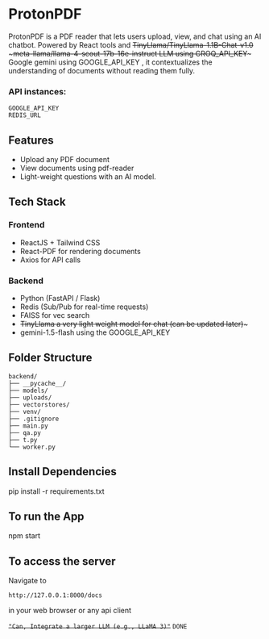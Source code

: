 # ProtonPDF
ProtonPDF is a PDF reader that lets users upload, view, and chat using an AI chatbot. Powered by React tools and ~~TinyLlama/TinyLlama-1.1B-Chat-v1.0~~ ~~~meta-llama/llama-4-scout-17b-16e-instruct LLM using GROQ_API_KEY~~~ Google gemini using GOOGLE_API_KEY , it contextualizes the understanding of documents without reading them fully.


### API instances:
```
GOOGLE_API_KEY 
REDIS_URL
```
## Features

- Upload any PDF document
- View documents using pdf-reader 
- Light-weight questions with an AI model.


## Tech Stack

### Frontend
- ReactJS + Tailwind CSS
- React-PDF for rendering documents
- Axios for API calls

### Backend
- Python (FastAPI / Flask)
- Redis (Sub/Pub for real-time requests)
- FAISS for vec search
- ~~TinyLlama a very light weight model for chat (can be updated later)~~~
- gemini-1.5-flash using the GOOGLE_API_KEY

## Folder Structure 
    backend/
    ├── __pycache__/
    ├── models/
    ├── uploads/
    ├── vectorstores/
    ├── venv/
    ├── .gitignore
    ├── main.py
    ├── qa.py
    ├── t.py
    └── worker.py



## Install Dependencies 
pip install -r requirements.txt

## To run the App
npm start

## To access the server
Navigate to 
```
http://127.0.0.1:8000/docs
```
in your web browser or any api client

~~``"Can,
Integrate a larger LLM (e.g., LLaMA 3)"``~~
``DONE``

